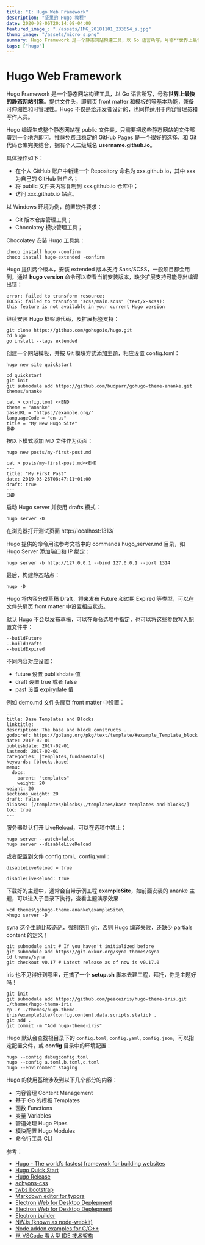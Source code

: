 ```yaml
---
title: "I: Hugo Web Framework"
description: "坚果的 Hugo 教程"
date: 2020-08-06T20:14:08-04:00
featured_image_: "./assets/IMG_20181101_233654_s.jpg"
thumb_image: "/assets/micro_s.png"
summary: Hugo Framework 是一个静态网站构建工具，以 Go 语言所写，号称**世界上最快的静态网站引擎**。提供文件头，即扉页 front matter 和模板的等基本功能，兼备可伸缩性和可管理性。Hugo 不仅是给开发者设计的，也同样适用于内容管理员和写作人员。
tags: ["hugo"]
---
```




# Hugo Web Framework 

Hugo Framework 是一个静态网站构建工具，以 Go 语言所写，号称**世界上最快的静态网站引擎**。提供文件头，即扉页 front matter 和模板的等基本功能，兼备可伸缩性和可管理性。Hugo 不仅是给开发者设计的，也同样适用于内容管理员和写作人员。

Hugo 编译生成整个静态网站在 public 文件夹，只需要把这些静态网站的文件部署到一个地方即可。推荐免费且稳定的 GitHub Pages 是一个很好的选择，和 Git 代码仓库完美结合，拥有个人二级域名 **username.github.io**。

具体操作如下：

- 在个人 GitHub 账户中新建一个 Repository 命名为 xxx.github.io，其中 xxx 为自己的 GitHub 账户名；
- 将 public 文件夹内容复制到 xxx.github.io 仓库中；
- 访问 xxx.github.io 站点。


以 Windows 环境为例，前置软件要求：

- Git 版本仓库管理工具；
- Chocolatey 模块管理工具；

Chocolatey 安装 Hugo 工具集：

    choco install hugo -confirm
    choco install hugo-extended -confirm

Hugo 提供两个版本，安装 extended 版本支持 Sass/SCSS，一般项目都会用到，通过 **hugo version** 命令可以查看当前安装版本，缺少扩展支持可能导出编译出错：

    error: failed to transform resource: 
    TOCSS: failed to transform "scss/main.scss" (text/x-scss): 
    this feature is not available in your current Hugo version

继续安装 Hugo 框架源代码，及扩展标签支持：

    git clone https://github.com/gohugoio/hugo.git
    cd hugo
    go install --tags extended

创建一个网站模板，并按 Git 模块方式添加主题，相应设置 config.toml：

    hugo new site quickstart

    cd quickstart
    git init
    git submodule add https://github.com/budparr/gohugo-theme-ananke.git themes/ananke

    cat > config.toml <<END
    theme = "ananke"
    baseURL = "https://example.org/"
    languageCode = "en-us"
    title = "My New Hugo Site"
    END

按以下模式添加 MD 文件作为页面：

    hugo new posts/my-first-post.md

    cat > posts/my-first-post.md<<END
    ---
    title: "My First Post"
    date: 2019-03-26T08:47:11+01:00
    draft: true
    ---
    END

启动 Hugo server 并使用 drafts 模式：

    hugo server -D

在浏览器打开测试页面 http://localhost:1313/

Hugo 提供的命令用法参考文档中的 commands hugo_server.md 目录，如 Hugo Server 添加端口和 IP 绑定：

    hugo server -b http://127.0.0.1 --bind 127.0.0.1 --port 1314


最后，构建静态站点：

    hugo -D

Hugo 将内容分成草稿 Draft，将来发布 Future 和过期 Expired 等类型，可以在文件头扉页 front matter 中设置相应状态。

默认 Hugo 不会以发布草稿，可以在命令选项中指定，也可以将这些参数写入配置文件中：

    --buildFuture
    --buildDrafts
    --buildExpired

不同内容对应设置：

- future 设置 publishdate 值
- draft 设置 true 或者 false
- past 设置 expirydate 值

例如 demo.md 文件头扉页 front matter 中设置：

    ---
    title: Base Templates and Blocks
    linktitle:
    description: The base and block constructs ...
    godocref: https://golang.org/pkg/text/template/#example_Template_block
    date: 2017-02-01
    publishdate: 2017-02-01
    lastmod: 2017-02-01
    categories: [templates,fundamentals]
    keywords: [blocks,base]
    menu:
      docs:
        parent: "templates"
        weight: 20
    weight: 20
    sections_weight: 20
    draft: false
    aliases: [/templates/blocks/,/templates/base-templates-and-blocks/]
    toc: true
    ---

服务器默认打开 LiveReload，可以在选项中禁止：

    hugo server --watch=false
    hugo server --disableLiveReload

或者配置到文件 config.toml、config.yml：

    disableLiveReload = true

    disableLiveReload: true

下载好的主题中，通常会自带示例工程 **exampleSite**，如前面安装的 ananke 主题，可以进入子目录下执行，查看主题演示效果：

    >cd themes\gohugo-theme-ananke\exampleSite\
    >hugo server -D

syna 这个主题比较奇葩，强制使用 git，否则 Hugo 编译失败，还缺少 partials content 的定义！

    git submodule init # If you haven't initialized before
    git submodule add https://git.okkur.org/syna themes/syna
    cd themes/syna
    git checkout v0.17 # Latest release as of now is v0.17.0

iris 也不见得好到哪里，还搞了一个 **setup.sh** 脚本去建工程，拜托，你是主题好吗！

    git init
    git submodule add https://github.com/peaceiris/hugo-theme-iris.git ./themes/hugo-theme-iris
    cp -r ./themes/hugo-theme-iris/exampleSite/{config,content,data,scripts,static} .
    git add .
    git commit -m "Add hugo-theme-iris"


Hugo 默认会查找根目录下的 `config.toml`, `config.yaml`, `config.json`，可以指定配置文件，或 **config** 目录中的环境配置：

    hugo --config debugconfig.toml
    hugo --config a.toml,b.toml,c.toml
    hugo --environment staging

Hugo 的使用基础涉及到以下几个部分的内容：

- 内容管理 Content Management
- 基于 Go 的模板 Templates
- 函数 Functions
- 变量 Variables
- 管道处理 Hugo Pipes
- 模块配置 Hugo Modules
- 命令行工具 CLI

参考：

- [Hugo - The world’s fastest framework for building websites](https://gohugo.io)
- [Hugo Quick Start](https://gohugo.io/getting-started/quick-start/)
- [Hugo Release](https://github.com/gohugoio/hugo/releases/)
- [achyons-css](https://github.com/tachyons-css/tachyons/)
- [twbs bootstrap](https://github.com/twbs/bootstrap)
- [Markdown editor for typora](https://typora.io/#windows)
- [Electron Web for Desktop Deplepment](https://github.com/electron/electron)
- [Electron Web for Desktop Deplepment](https://www.electronjs.org/)
- [Electron builder](https://github.com/electron-userland/electron-builder)
- [NW.js (known as node-webkit)](https://nwjs.io/)
- [Node addon examples for C/C++](https://github.com/nodejs/node-addon-examples)
- [从 VSCode 看大型 IDE 技术架构](https://zhuanlan.zhihu.com/p/96041706)
